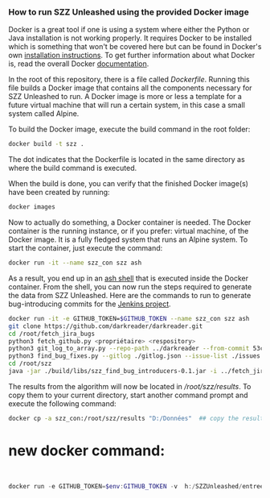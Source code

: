 ### How to run SZZ Unleashed using the provided Docker image

Docker is a great tool if one is using a system where either the Python or Java installation is not working properly. It requires Docker to be installed which is something that won't be covered here but can be found in Docker's own [installation instructions](https://docs.docker.com/install/). To get further information about what Docker is, read the overall Docker [documentation](https://docs.docker.com/).

In the root of this repository, there is a file called *Dockerfile*. Running this file builds a Docker image that contains all the components necessary for SZZ Unleashed to run. A Docker image is more or less a template for a future virtual machine that will run a certain system, in this case a small system called Alpine.

To build the Docker image, execute the build command in the root folder:

```bash
docker build -t szz .
```
The dot indicates that the Dockerfile is located in the same directory as where the build command is executed.

When the build is done, you can verify that the finished Docker image(s) have been created by running:
```bash
docker images
```

Now to actually do something, a Docker container is needed. The Docker container is the running instance, or if you prefer: virtual machine, of the Docker image. It is a fully fledged system that runs an Alpine system. To start the container, just execute the command:
```bash
docker run -it --name szz_con szz ash
```

As a result, you end up in an [ash shell](https://linux.die.net/man/1/ash) that is executed inside the Docker container. From the shell, you can now run the steps required to generate the data from SZZ Unleashed. Here are the commands to run to generate bug-introducing commits for the [Jenkins project](https://github.com/jenkinsci/jenkins).

```bash
docker run -it -e GITHUB_TOKEN=$GITHUB_TOKEN --name szz_con szz ash
git clone https://github.com/darkreader/darkreader.git
cd /root/fetch_jira_bugs
python3 fetch_github.py <propriétaire> <respository> 
python3 git_log_to_array.py --repo-path ../darkreader --from-commit 53c5923c28a333219cfe589911b5c7efc45b9975
python3 find_bug_fixes.py --gitlog ./gitlog.json --issue-list ./issues --gitlog-pattern "[Cc]loses #{nbr}\D|#{nbr}\D|[Ff]ixes #{nbr}\D"
cd /root/szz
java -jar ./build/libs/szz_find_bug_introducers-0.1.jar -i ../fetch_jira_bugs/issue_list.json -r ../darkreader
```

The results from the algorithm will now be located in */root/szz/results*. To copy them to your current directory, start another command prompt and execute the following command:

```bash
docker cp -a szz_con:/root/szz/results "D:/Données"  ## copy the results folder in container to hardware located in Path D:/Données 
```

# new docker command:

```bash

```

```powershell

docker run -e GITHUB_TOKEN=$env:GITHUB_TOKEN -v  h:/SZZUnleashed/entree:/input  -v  h:/SZZUnleashed/sortie:/output szz  ### commande qui exécute le processus d'automatisation des commabdes sur le powershell une fois que l'utilisateur a entré son GITHUB_TOKEN dans son environnement. 
```

